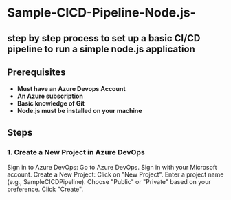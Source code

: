 # Sample-CICD-Pipeline-Node.js-
## step by step process to set up a basic CI/CD pipeline to run a simple node.js application

## Prerequisites
- **Must have an Azure Devops Account**
- **An Azure subscription**
- **Basic knowledge of Git**
- **Node.js must be installed on your machine**

## Steps
### 1. Create a New Project in Azure DevOps
Sign in to Azure DevOps:
Go to Azure DevOps.
Sign in with your Microsoft account.
Create a New Project:
Click on "New Project".
Enter a project name (e.g., SampleCICDPipeline).
Choose "Public" or "Private" based on your preference.
Click "Create".
